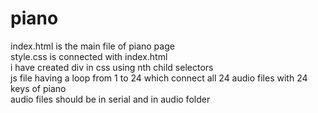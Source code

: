 # piano
index.html is the main file of piano page </br>
style.css is connected with index.html </br>
i have created div in css using nth child selectors </br>
js file having a loop from 1 to 24 which connect all 24 audio files with 24 keys of piano </br>
audio files should be in serial and in audio folder
